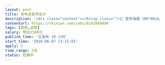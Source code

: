 ```yaml
---                
layout: post       
title: 发布会宣传设计           
description: '<div class="content"></br><p class="">1）宣传海报（60*90cm/57*84cm）；</br><br/>2）易拉宝（80*200cm）；</br><br/>3）主视觉设计（PPT16:9）</br><br/>4）头屏图（3520*720）</br><br/>5）PPT优化（16:9）</br><br/>7）钉钉宣传页（750*400）</p></br><p class="">2天完成</p></br></div>'     
contenturl: https://shixian.com/jobs/8142669990      
tags: [其他,远程]            
salary: 预估1500元          
publish_time: '已发布 19 小时'         
start_time: '2018-06-07 13:15:03'           
apply: 3                   
time_range: 2天              
status: 招募中                  
---                 
```

